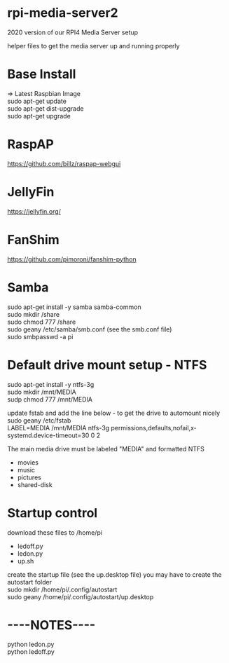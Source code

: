 # rpi-media-server2

2020 version of our RPI4 Media Server setup

helper files to get the media server up and running properly

# Base Install

=> Latest Raspbian Image<br>
sudo apt-get update<br>
sudo apt-get dist-upgrade<br>
sudo apt-get upgrade

# RaspAP
https://github.com/billz/raspap-webgui

# JellyFin
https://jellyfin.org/

# FanShim
https://github.com/pimoroni/fanshim-python

# Samba
sudo apt-get install -y samba samba-common<br>
sudo mkdir /share<br>
sudo chmod 777 /share<br>
sudo geany /etc/samba/smb.conf    (see the smb.conf file)<br>
sudo smbpasswd -a pi<br>

# Default drive mount setup - NTFS
sudo apt-get install -y ntfs-3g<br>
sudo mkdir /mnt/MEDIA<br>
sudp chmod 777 /mnt/MEDIA<br>

update fstab and add the line below - to get the drive to automount nicely<br>
sudo geany /etc/fstab<br>
LABEL=MEDIA      /mnt/MEDIA ntfs-3g    permissions,defaults,nofail,x-systemd.device-timeout=30        0       2

The main media drive must be labeled "MEDIA" and formatted NTFS<br>
- movies<br>
- music<br>
- pictures<br>
- shared-disk<br>

# Startup control
download these files to /home/pi
- ledoff.py<br>
- ledon.py<br>
- up.sh<br>

create the startup file (see the up.desktop file) you may have to create the autostart folder<br>
sudo mkdir /home/pi/.config/autostart<br>
sudo geany /home/pi/.config/autostart/up.desktop

# ----NOTES----
python ledon.py<br>
python ledoff.py<br>
